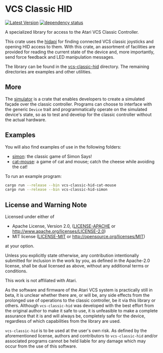 # VCS Classic HID

[![Latest Version](https://img.shields.io/crates/v/vcs-classic-hid.svg)](https://crates.io/crates/vcs-classic-hid) [![dependency status](https://deps.rs/repo/github/Enet4/vcs-classic-hid-rs/status.svg)](https://deps.rs/repo/github/Enet4/vcs-classic-hid)

A specialized library for access to the Atari VCS Classic Controller.

This crate uses the [hidapi](https://crates.io/crates/hidapi)
for finding connected VCS classic joysticks and opening HID access to them.
With this crate, an assortment of facilities are provided
for reading the current state of the device and,
more importantly, send force feedback and LED manipulation messages.

The library can be found in the [vcs-classic-hid](vcs-classic-hid) directory.
The remaining directories are examples and other utilities.

## More

The [simulator](simulator) is a crate
that enables developers to create a simulated façade
over the classic controller.
Programs can choose to interface with the generic `Device` trait
and programmatically operate on the simulated device's state,
so as to test and develop for the classic controller
without the actual hardware.

## Examples

You will also find examples of use in the following folders:

- [simon](simon): the classic game of Simon Says!
- [cat-mouse](cat-mouse): a game of cat and mouse; catch the cheese while avoiding the cat!

To run an example program:

```sh
cargo run --release --bin vcs-classic-hid-cat-mouse
cargo run --release --bin vcs-classic-hid-simon
```

## License and Warning Note

Licensed under either of

* Apache License, Version 2.0, ([LICENSE-APACHE](LICENSE-APACHE) or <http://www.apache.org/licenses/LICENSE-2.0>)
* MIT license ([LICENSE-MIT](LICENSE-MIT) or <http://opensource.org/licenses/MIT>)

at your option.

Unless you explicitly state otherwise, any contribution intentionally submitted
for inclusion in the work by you, as defined in the Apache-2.0 license, shall be dual licensed as above, without any
additional terms or conditions.

This work is not affiliated with Atari.

As the software and firmware of the Atari VCS system
is practically still in beta,
it is unclear whether there are, or will be, any side effects
from the prolonged use of operations to the classic controller,
be it via this library or others.
Although `vcs-classic-hid` was developed with the best effort
from the original author to make it safe to use,
it is unfeasible to make a complete assurance that it is and will always be,
completely safe for the device,
regardless of which capabilities from the library are used.

`vcs-classic-hid` is to be used at the user's own risk.
As defined by the aforementioned license,
authors and contributors to `vcs-classic-hid` and/or associated programs
cannot be held liable for any damage
which may occur from the use of this software.
